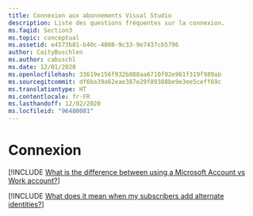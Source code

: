 ```yaml
---
title: Connexion aux abonnements Visual Studio
description: Liste des questions fréquentes sur la connexion.
ms.faqid: Section3
ms.topic: conceptual
ms.assetid: e4573b81-b40c-4008-9c33-9e7437cb5796
author: CaityBuschlen
ms.author: cabuschl
ms.date: 12/01/2020
ms.openlocfilehash: 33619e156f932b888aa6710f92e961f319f989ab
ms.sourcegitcommit: df6ba39a62eae387e29f89388be9e3ee5ceff69c
ms.translationtype: HT
ms.contentlocale: fr-FR
ms.lasthandoff: 12/02/2020
ms.locfileid: "96480081"
---
```

# <a name="signing-in"></a>Connexion

[!INCLUDE [What is the difference between using a Microsoft Account vs Work account?](includes/microsoft-account-vs-work-accounts.md)]

[!INCLUDE [What does it mean when my subscribers add alternate identities?](includes/add-alternate-identities.md)]

